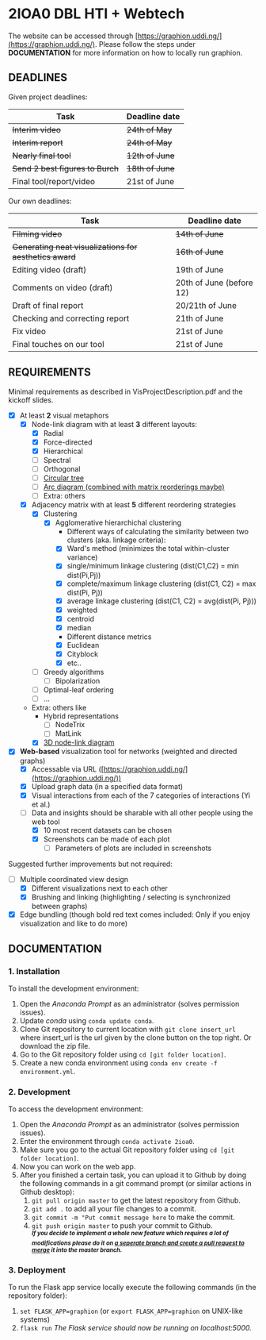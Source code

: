 # 2IOA0 DBL HTI + Webtech

The website can be accessed through [https://graphion.uddi.ng/](https://graphion.uddi.ng/).
Please follow the steps under **DOCUMENTATION** for more information on how to locally run graphion.

## DEADLINES
Given project deadlines:

| Task                   | Deadline date |
-------------------------|----------------
| ~~Interim video~~         | ~~24th of May~~  |
| ~~Interim report~~         | ~~24th of May~~  |
| ~~Nearly final tool~~      | ~~12th of June~~ |
| ~~Send 2 best figures to Burch~~     | ~~18th of June~~ |
| Final tool/report/video| 21st of June |

Our own deadlines:

| Task                              | Deadline date |
------------------------------------|----------------
| ~~Filming video~~                     | ~~14th of June~~  |
| ~~Generating neat visualizations for aesthetics award~~     | ~~16th of June~~  |
| Editing video (draft)             | 19th of June  |
| Comments on video (draft)         | 20th of June (before 12)  |
| Draft of final report             | 20/21th of June  |
| Checking and correcting report    | 21th of June  |
| Fix video | 21st of June|
| Final touches on our tool         | 21st of June  |

## REQUIREMENTS
Minimal requirements as described in VisProjectDescription.pdf and the kickoff slides.

- [x] At least **2** visual metaphors
  - [x] Node-link diagram with at least **3** different layouts:
    - [x] Radial
    - [x] Force-directed
    - [x] Hierarchical
    - [ ] Spectral
    - [ ] Orthogonal
    - [ ] [Circular tree](https://networkx.github.io/documentation/stable/auto_examples/drawing/plot_circular_tree.html)
    - [ ] [Arc diagram (combined with matrix reorderings maybe)](https://www.data-to-viz.com/graph/arc.html)
    - [ ] Extra: others
  - [x] Adjacency matrix with at least **5** different reordering strategies
    - [x] Clustering
      - [x] Agglomerative hierarchichal clustering
        - Different ways of calculating the similarity between two clusters (aka. linkage criteria):
        - [x] Ward's method (minimizes the total within-cluster variance)
        - [x] single/minimum linkage clustering (dist(C1,C2) = min dist(Pi,Pj))
        - [x] complete/maximum linkage clustering (dist(C1, C2) = max dist(Pi, Pj))
        - [x] average linkage clustering (dist(C1, C2) = avg(dist(Pi, Pj)))
        - [x] weighted
        - [x] centroid
        - [x] median
        - Different distance metrics
        - [x] Euclidean
        - [x] Cityblock
        - [x] etc..
    - [ ] Greedy algorithms
      - [ ] Bipolarization
    - [ ] Optimal-leaf ordering
    - [ ] ...
  - Extra: others like
    - Hybrid representations
      - [ ] NodeTrix
      - [ ] MatLink
    - [x] [3D node-link diagram](https://plot.ly/python/3d-network-graph/)

- [x] **Web-based** visualization tool for networks (weighted and directed graphs)
  - [x] Accessable via URL ([https://graphion.uddi.ng/](https://graphion.uddi.ng/))
  - [x] Upload graph data (in a specified data format)
  - [x] Visual interactions from each of the 7 categories of interactions (Yi et al.)
  - [ ] Data and insights should be sharable with all other people using the web tool
    - [x] 10 most recent datasets can be chosen
    - [x] Screenshots can be made of each plot
      - [ ] Parameters of plots are included in screenshots

Suggested further improvements but not required:
- [ ] Multiple coordinated view design
  - [x] Different visualizations next to each other
  - [x] Brushing and linking (highlighting / selecting is synchronized between graphs)
- [x] Edge bundling (though bold red text comes included: Only if you enjoy visualization and like to do more)

## DOCUMENTATION
### 1. Installation
To install the development environment:
1. Open the _Anaconda Prompt_ as an administrator (solves permission issues).
2. Update _conda_ using ```conda update conda```.
3. Clone Git repository to current location with ```git clone insert_url``` where insert_url is the url given by the clone button on the top right. Or download the zip file.
4. Go to the Git repository folder using ```cd [git folder location]```.
5. Create a new conda environment using ```conda env create -f environment.yml```.

### 2. Development
To access the development environment:
1. Open the _Anaconda Prompt_ as an administrator (solves permission issues).
2. Enter the environment through ```conda activate 2ioa0```.
3. Make sure you go to the actual Git repository folder using ```cd [git folder location]```.
4. Now you can work on the web app.
5. After you finished a certain task, you can upload it to Github by doing the following commands in a git command prompt (or similar actions in Github desktop):
   1. ```git pull origin master``` to get the latest repository from Github.
   2. ```git add .``` to add all your file changes to a commit.
   3. ```git commit -m "Put commit message here``` to make the commit.
   4. ```git push origin master``` to push your commit to Github.  
   <sup><em><strong>If you decide to implement a whole new feature which requires a lot of modifications please do it on <a href="https://git-scm.com/book/en/v2/Git-Branching-Basic-Branching-and-Merging">a seperate branch and create a pull request to merge</a> it into the master branch.</strong></em></sup>

### 3. Deployment
To run the Flask app service locally execute the following commands (in the repository folder):
1. ```set FLASK_APP=graphion``` (or ```export FLASK_APP=graphion``` on UNIX-like systems)
2. ```flask run```
_The Flask service should now be running on localhost:5000._
